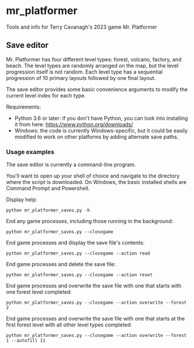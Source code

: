 # mr_platformer
Tools and info for Terry Cavanagh's 2023 game Mr. Platformer

## Save editor
Mr. Platformer has four different level types: forest, volcano, factory, and beach. The level types are randomly arranged on the map, but the level progression itself is not random. Each level type has a sequential progression of 10 primary layouts followed by one final layout.

The save editor provides some basic convenience arguments to modify the current level index for each type.

Requirements:
- Python 3.6 or later: if you don't have Python, you can look into installing it from here: https://www.python.org/downloads/
- Windows: the code is currently Windows-specific, but it could be easily modified to work on other platforms by adding alternate save paths.

### Usage examples
The save editor is currently a command-line program.

You'll want to open up your shell of choice and navigate to the directory where the script is downloaded. On Windows, the basic installed shells are Command Prompt and Powershell.

Display help:
```
python mr_platformer_saves.py -h
```

End any game processes, including those running in the background:
```
python mr_platformer_saves.py --closegame
```

End game processes and display the save file's contents:
```
python mr_platformer_saves.py --closegame --action read
```

End game processes and delete the save file:
```
python mr_platformer_saves.py --closegame --action reset
```

End game processes and overwrite the save file with one that starts with one forest level completed:
```
python mr_platformer_saves.py --closegame --action overwrite --forest 2
```

End game processes and overwrite the save file with one that starts at the first forest level with all other level types completed:
```
python mr_platformer_saves.py --closegame --action overwrite --forest 1 --autofill 11
```
